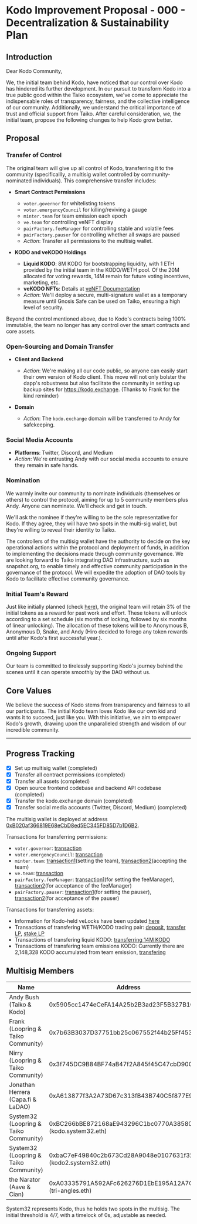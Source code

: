 # Kodo Improvement Proposal - 000 - Decentralization & Sustainability Plan

## Introduction

Dear Kodo Community,

We, the initial team behind Kodo, have noticed that our control over Kodo has hindered its further development. In our pursuit to transform Kodo into a true public good within the Taiko ecosystem, we've come to appreciate the indispensable roles of transparency, fairness, and the collective intelligence of our community. Additionally, we understand the critical importance of trust and official support from Taiko. After careful consideration, we, the initial team, propose the following changes to help Kodo grow better.

## Proposal

### Transfer of Control

The original team will give up all control of Kodo, transferring it to the community (specificallly, a multisig wallet controlled by community-nominated individuals). This comprehensive transfer includes:

- **Smart Contract Permissions**
  - `voter.governor` for whitelisting tokens
  - `voter.emergencyCouncil` for killing/reviving a gauge
  - `minter.team` for team emission each epoch
  - `ve.team` for controlling veNFT display
  - `pairFactory.feeManager` for controlling stable and volatile fees
  - `pairFactory.pauser` for controlling whether all swaps are paused
  - *Action*: Transfer all permissions to the multisig wallet.

- **KODO and veKODO Holdings**
  - **Liquid KODO**: 8M KODO for bootstrapping liquidity, with 1 ETH provided by the initial team in the KODO/WETH pool. Of the 20M allocated for voting rewards, 14M remain for future voting incentives, marketing, etc.
  - **veKODO NFTs**: Details at [veNFT Documentation](https://github.com/kodo-exchange/contracts/blob/main/veNFT.md)
  - *Action*: We'll deploy a secure, multi-signature wallet as a temporary measure until Gnosis Safe can be used on Taiko, ensuring a high level of security.

Beyond the control mentioned above, due to Kodo's contracts being 100% immutable, the team no longer has any control over the smart contracts and core assets.

### Open-Sourcing and Domain Transfer

- **Client and Backend**
  - *Action*: We're making all our code public, so anyone can easily start their own version of Kodo client. This move will not only bolster the dapp's robustness but also facilitate the community in setting up backup sites for https://kodo.exchange. (Thanks to Frank for the kind reminder)

- **Domain**
  - *Action*: The `kodo.exchange` domain will be transferred to Andy for safekeeping.

### Social Media Accounts

- **Platforms**: Twitter, Discord, and Medium
- *Action*: We're entrusting Andy with our social media accounts to ensure they remain in safe hands.

### Nomination

We warmly invite our community to nominate individuals (themselves or others) to control the protocol, aiming for up to 5 community members plus Andy. Anyone can nominate. We'll check and get in touch.

We'll ask the nominee if they're willing to be the sole representative for Kodo. If they agree, they will have two spots in the multi-sig wallet, but they're willing to reveal their identity to Taiko.

The controllers of the multisig wallet have the authority to decide on the key operational actions within the protocol and deployment of funds, in addition to implementing the decisions made through community governance. We are looking forward to Taiko integrating DAO infrastructure, such as snapshot.org, to enable timely and effective community participation in the governance of the protocol. We will expedite the adoption of DAO tools by Kodo to facilitate effective community governance.

### Initial Team's Reward

Just like initially planned (check [here](https://docs.kodo.exchange/overview/tokenomics/initial-distribution#contributor-compensation-3)), the original team will retain 3% of the initial tokens as a reward for past work and effort. These tokens will unlock according to a set schedule (six months of locking, followed by six months of linear unlocking). The allocation of these tokens will be to Anonymous B, Anonymous D, Snake, and Andy (Hiro decided to forego any token rewards until after Kodo's first successful year.).

### Ongoing Support

Our team is committed to tirelessly supporting Kodo's journey behind the scenes until it can operate smoothly by the DAO without us.

## Core Values

We believe the success of Kodo stems from transparency and fairness to all our participants. The initial Kodo team loves Kodo like our own kid and wants it to succeed, just like you. With this initiative, we aim to empower Kodo's growth, drawing upon the unparalleled strength and wisdom of our incredible community.

--------

## Progress Tracking

- [x] Set up multisig wallet (completed)
- [x] Transfer all contract permissions (completed)
- [x] Transfer all assets (completed)
- [x] Open source frontend codebase and backend API codebase (completed)
- [x] Transfer the kodo.exchange domain (completed)
- [x] Transfer social media accounts (Twitter, Discord, Medium) (completed)

The multisig wallet is deployed at address [0xB020af366819E68eCbD8ed5EC345FD85D7b1D6B2](https://taikoscan.io/address/0xB020af366819E68eCbD8ed5EC345FD85D7b1D6B2).

Transactions for transferring permissions:
  - `voter.governor`: [transaction](https://taikoscan.io/tx/0x45c5246eb90cc295b4ece8d6b3eef354d234c4cc4bfae769258342a157ac813d)
  - `voter.emergencyCouncil`: [transaction](https://taikoscan.io/tx/0xba91f7b812df4bc84ab8bfb55af4265839f346f391fb454d0b622487191d85d6)
  - `minter.team`: [transaction1](https://taikoscan.io/tx/0xc2b1d72157c6cbbebd5c29adc488362746dbf8fca21d20cbd2d900807213d79d)(setting the team), [transaction2](https://taikoscan.io/tx/0x7c6175ceda3d8aa5e0693faddfa9cc48352b9ecf8f3d3f86beef6d4f08e73d80)(accepting the team)
  - `ve.team`: [transaction](https://taikoscan.io/tx/0x87b03d028771dd728578113ecf60e31e64fa86ca07838ea269d6ec29ceac0884)
  - `pairFactory.feeManager`: [transaction1](https://taikoscan.io/tx/0xc9a05dae6968ab0fb20f57fd67c053151ef64878e7d31f2a1cfc3e0e6e168b12)(for setting the feeManager), [transaction2](https://taikoscan.io/tx/0x98b41da0275958985044c88651f9a183905ea3a9144afad9c307a1637960ffaa)(for acceptance of the feeManager)
  - `pairFactory.pauser`: [transaction1](https://taikoscan.io/tx/0x52ad08a6f545e16c5c5de9c8d4752500efb44be5b7d9d3f94a386700558a39df)(for setting the pauser), [transaction2](https://taikoscan.io/tx/0x7f6c5b2652639b0e1e49a706e447767e1064414ebdb727729997de81b2ecca32)(for acceptance of the pauser)

Transactions for transferring assets:
  - Information for Kodo-held veLocks have been updated [here](https://github.com/kodo-exchange/contracts/blob/main/veNFT.md)
  - Transactions of transfering WETH/KODO trading pair: [deposit](https://taikoscan.io/tx/0x80a5a430d589cd3d9339408a076ba0536a8e3afe168ec15f8ee4b1634afec9f3), [transfer LP](https://taikoscan.io/tx/0x13ddd6779e44938dfeade0bf3fd476c1e90ee39d34c64bf7e34eeb503da4bbee), [stake LP](https://taikoscan.io/tx/0x92ecc1d19b2819670ce7a2b39f887f90797abb79bf38bc82fd085633177d2449)
  - Transactions of transfering liquid KODO: [transferring 14M KODO](https://taikoscan.io/tx/0xa5b52cd83b1f286bd253bc4564ccec04db6e408e9fcb78bb3012d02b1c6e8cdb)
  - Transactions of transfering team emissions KODO: Currently there are 2,148,328 KODO accumulated from team emission, [transfering](https://taikoscan.io/tx/0x3e50aea7aba1ccb40f990ea0aebc0b0c65b12902349efde9e80ff19266069c8a)

## Multisig Members

| Name                                    | Address                                                         |
|-----------------------------------------|-----------------------------------------------------------------|
| Andy Bush (Taiko & Kodo)                | 0x5905cc1474eCeFA14A25b2B3ad23F5B327B1C78d                      |
| Frank (Loopring & Taiko Community)      | 0x7b63B3037D37751bb25c067552f44b25Ff453702                      |
| Nirry (Loopring & Taiko Community)      | 0x3f745DC9B84BF74aB47f2A845f45C47cbD90CF56                      |
| Jonathan Herrera (Capa.fi & LaDAO)      | 0xA613877f3A2A73D67c313fB43B740C5f877E98B9                      |
| System32 (Loopring & Taiko Community)   | 0xBC266bBE872168aE943296C1bc0770A38580893b (kodo.system32.eth)  |
| System32 (Loopring & Taiko Community)   | 0xbaC7eF49840c2b673Cd28A9048e0107631f32d17 (kodo2.system32.eth) |
| the Narator (Aave & Cian)               | 0xA03335791A592AFc626276D1EbE195A12A7C086e (tri-angles.eth)     |

System32 represents Kodo, thus he holds two spots in the multisig.
The initial threshold is 4/7, with a timelock of 0s, adjustable as needed.
